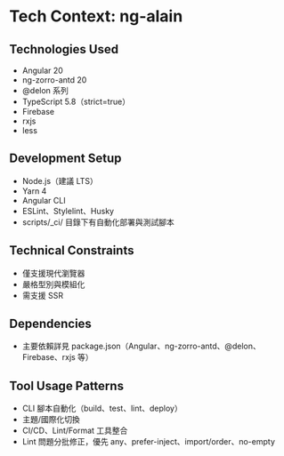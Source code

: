 # Tech Context: ng-alain

## Technologies Used
- Angular 20
- ng-zorro-antd 20
- @delon 系列
- TypeScript 5.8（strict=true）
- Firebase
- rxjs
- less

## Development Setup
- Node.js（建議 LTS）
- Yarn 4
- Angular CLI
- ESLint、Stylelint、Husky
- scripts/_ci/ 目錄下有自動化部署與測試腳本

## Technical Constraints
- 僅支援現代瀏覽器
- 嚴格型別與模組化
- 需支援 SSR

## Dependencies
- 主要依賴詳見 package.json（Angular、ng-zorro-antd、@delon、Firebase、rxjs 等）

## Tool Usage Patterns
- CLI 腳本自動化（build、test、lint、deploy）
- 主題/國際化切換
- CI/CD、Lint/Format 工具整合
- Lint 問題分批修正，優先 any、prefer-inject、import/order、no-empty 

